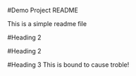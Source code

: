 #Demo Project README

This is a simple readme file

#Heading 2

#Heading 2

#Heading 3
This is bound to cause troble!

